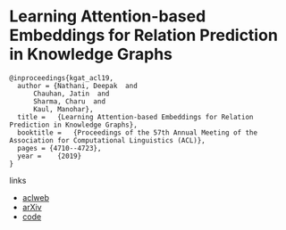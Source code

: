 # Learning Attention-based Embeddings for Relation Prediction in Knowledge Graphs

```
@inproceedings{kgat_acl19,
  author = {Nathani, Deepak  and
      Chauhan, Jatin  and
      Sharma, Charu  and
      Kaul, Manohar},
  title = 	{Learning Attention-based Embeddings for Relation Prediction in Knowledge Graphs},
  booktitle = 	{Proceedings of the 57th Annual Meeting of the Association for Computational Linguistics (ACL)},
  pages = {4710--4723},
  year = 	{2019}
}
```

links
- [aclweb](https://www.aclweb.org/anthology/papers/P/P19/P19-1466/)
- [arXiv](https://arxiv.org/abs/1906.01195)
- [code](https://github.com/deepakn97/relationPrediction)

